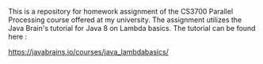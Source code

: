 This is a repository for homework assignment of the CS3700 Parallel Processing course offered at my university. The assignment utilizes the Java Brain's tutorial for Java 8 on Lambda basics. The tutorial can be found here :

https://javabrains.io/courses/java_lambdabasics/